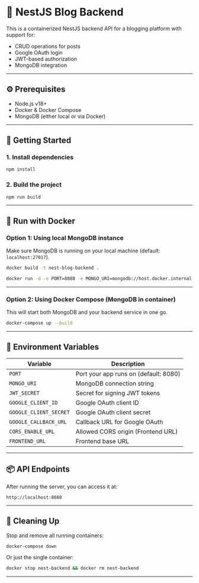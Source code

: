 # 📝 NestJS Blog Backend

This is a containerized NestJS backend API for a blogging platform with support for:

- CRUD operations for posts
- Google OAuth login
- JWT-based authorization
- MongoDB integration

---

## ⚙️ Prerequisites

- Node.js v18+
- Docker & Docker Compose
- MongoDB (either local or via Docker)

---

## 🚀 Getting Started

### 1. Install dependencies

```bash
npm install
```

### 2. Build the project

```bash
npm run build
```

---

## 🐳 Run with Docker

### Option 1: Using local MongoDB instance

Make sure MongoDB is running on your local machine (default: `localhost:27017`).

```bash
docker build -t nest-blog-backend .
```

```bash
docker run -d -e PORT=8080 -e MONGO_URI=mongodb://host.docker.internal:27017/nest-blog -e JWT_SECRET=supersecretkey -e GOOGLE_CLIENT_ID=<<CLIENT_ID>> -e GOOGLE_CLIENT_SECRET=<<CLIENT_SECRET>> -e GOOGLE_CALLBACK_URL=http://localhost:8080/auth/google/callback -e CORS_ENABLE_URL=http://localhost:3000 -e FRONTEND_URL=http://localhost:3000 -p 8080:8080 --name nest-backend nest-blog-backend
```

---

### Option 2: Using Docker Compose (MongoDB in container)

This will start both MongoDB and your backend service in one go.

```bash
docker-compose up --build
```

---

## 🔧 Environment Variables

| Variable               | Description                           |
| ---------------------- | ------------------------------------- |
| `PORT`                 | Port your app runs on (default: 8080) |
| `MONGO_URI`            | MongoDB connection string             |
| `JWT_SECRET`           | Secret for signing JWT tokens         |
| `GOOGLE_CLIENT_ID`     | Google OAuth client ID                |
| `GOOGLE_CLIENT_SECRET` | Google OAuth client secret            |
| `GOOGLE_CALLBACK_URL`  | Callback URL for Google OAuth         |
| `CORS_ENABLE_URL`      | Allowed CORS origin (Frontend URL)    |
| `FRONTEND_URL`         | Frontend base URL                     |

---

## 📦 API Endpoints

After running the server, you can access it at:

```
http://localhost:8080
```

---

## 🧼 Cleaning Up

Stop and remove all running containers:

```bash
docker-compose down
```

Or just the single container:

```bash
docker stop nest-backend && docker rm nest-backend
```

---
